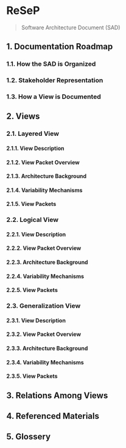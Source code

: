 # ReSeP

> Software Architecture Document (SAD)



## 1. Documentation Roadmap

### 1.1. How the SAD is Organized

### 1.2. Stakeholder Representation

### 1.3. How a View is Documented



## 2. Views


### 2.1. Layered View

#### 2.1.1. View Description

#### 2.1.2. View Packet Overview

#### 2.1.3. Architecture Background

#### 2.1.4. Variability Mechanisms

#### 2.1.5. View Packets


### 2.2. Logical View

#### 2.2.1. View Description

#### 2.2.2. View Packet Overview

#### 2.2.3. Architecture Background

#### 2.2.4. Variability Mechanisms

#### 2.2.5. View Packets


### 2.3. Generalization View

#### 2.3.1. View Description

#### 2.3.2. View Packet Overview

#### 2.3.3. Architecture Background

#### 2.3.4. Variability Mechanisms

#### 2.3.5. View Packets



## 3. Relations Among Views



## 4. Referenced Materials



## 5. Glossery
